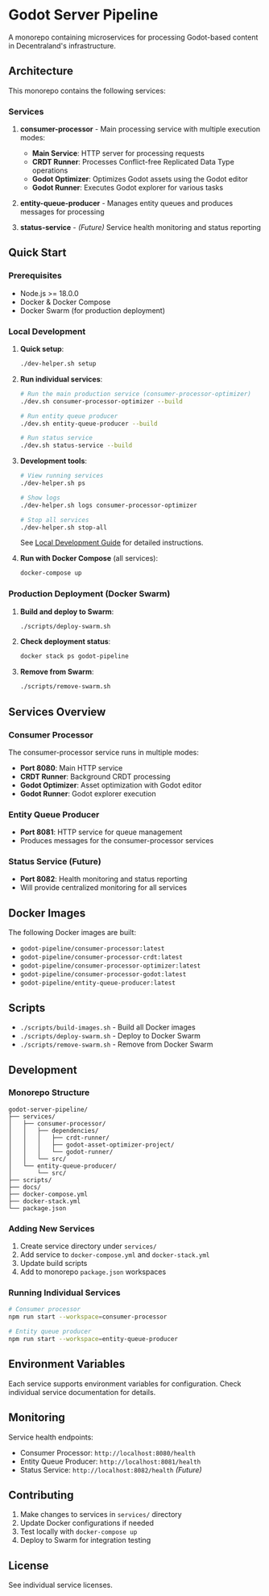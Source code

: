 # Godot Server Pipeline

A monorepo containing microservices for processing Godot-based content in Decentraland's infrastructure.

## Architecture

This monorepo contains the following services:

### Services

1. **consumer-processor** - Main processing service with multiple execution modes:
   - **Main Service**: HTTP server for processing requests
   - **CRDT Runner**: Processes Conflict-free Replicated Data Type operations
   - **Godot Optimizer**: Optimizes Godot assets using the Godot editor
   - **Godot Runner**: Executes Godot explorer for various tasks

2. **entity-queue-producer** - Manages entity queues and produces messages for processing

3. **status-service** - *(Future)* Service health monitoring and status reporting

## Quick Start

### Prerequisites

- Node.js >= 18.0.0
- Docker & Docker Compose
- Docker Swarm (for production deployment)

### Local Development

1. **Quick setup**:
   ```bash
   ./dev-helper.sh setup
   ```

2. **Run individual services**:
   ```bash
   # Run the main production service (consumer-processor-optimizer)
   ./dev.sh consumer-processor-optimizer --build
   
   # Run entity queue producer
   ./dev.sh entity-queue-producer --build
   
   # Run status service
   ./dev.sh status-service --build
   ```

3. **Development tools**:
   ```bash
   # View running services
   ./dev-helper.sh ps
   
   # Show logs
   ./dev-helper.sh logs consumer-processor-optimizer
   
   # Stop all services
   ./dev-helper.sh stop-all
   ```

   See [Local Development Guide](docs/local-development.md) for detailed instructions.

4. **Run with Docker Compose** (all services):
   ```bash
   docker-compose up
   ```

### Production Deployment (Docker Swarm)

1. **Build and deploy to Swarm**:
   ```bash
   ./scripts/deploy-swarm.sh
   ```

2. **Check deployment status**:
   ```bash
   docker stack ps godot-pipeline
   ```

3. **Remove from Swarm**:
   ```bash
   ./scripts/remove-swarm.sh
   ```

## Services Overview

### Consumer Processor

The consumer-processor service runs in multiple modes:

- **Port 8080**: Main HTTP service
- **CRDT Runner**: Background CRDT processing
- **Godot Optimizer**: Asset optimization with Godot editor
- **Godot Runner**: Godot explorer execution

### Entity Queue Producer

- **Port 8081**: HTTP service for queue management
- Produces messages for the consumer-processor services

### Status Service (Future)

- **Port 8082**: Health monitoring and status reporting
- Will provide centralized monitoring for all services

## Docker Images

The following Docker images are built:

- `godot-pipeline/consumer-processor:latest`
- `godot-pipeline/consumer-processor-crdt:latest`
- `godot-pipeline/consumer-processor-optimizer:latest`
- `godot-pipeline/consumer-processor-godot:latest`
- `godot-pipeline/entity-queue-producer:latest`

## Scripts

- `./scripts/build-images.sh` - Build all Docker images
- `./scripts/deploy-swarm.sh` - Deploy to Docker Swarm
- `./scripts/remove-swarm.sh` - Remove from Docker Swarm

## Development

### Monorepo Structure

```
godot-server-pipeline/
├── services/
│   ├── consumer-processor/
│   │   ├── dependencies/
│   │   │   ├── crdt-runner/
│   │   │   ├── godot-asset-optimizer-project/
│   │   │   └── godot-runner/
│   │   └── src/
│   └── entity-queue-producer/
│       └── src/
├── scripts/
├── docs/
├── docker-compose.yml
├── docker-stack.yml
└── package.json
```

### Adding New Services

1. Create service directory under `services/`
2. Add service to `docker-compose.yml` and `docker-stack.yml`
3. Update build scripts
4. Add to monorepo `package.json` workspaces

### Running Individual Services

```bash
# Consumer processor
npm run start --workspace=consumer-processor

# Entity queue producer
npm run start --workspace=entity-queue-producer
```

## Environment Variables

Each service supports environment variables for configuration. Check individual service documentation for details.

## Monitoring

Service health endpoints:
- Consumer Processor: `http://localhost:8080/health`
- Entity Queue Producer: `http://localhost:8081/health`
- Status Service: `http://localhost:8082/health` *(Future)*

## Contributing

1. Make changes to services in `services/` directory
2. Update Docker configurations if needed
3. Test locally with `docker-compose up`
4. Deploy to Swarm for integration testing

## License

See individual service licenses.